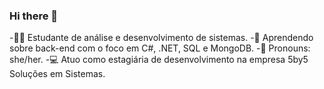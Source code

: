 ### Hi there 👋

 -👩‍💻 Estudante de análise e desenvolvimento de sistemas.
 -📖 Aprendendo sobre back-end com o foco em C#, .NET, SQL e MongoDB.
 -👩 Pronouns: she/her.
 -💻 Atuo como estagiária de desenvolvimento na empresa 5by5 Soluções em Sistemas.

